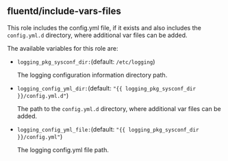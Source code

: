## fluentd/include-vars-files

This role includes the config.yml file, if it exists and
also includes the `config.yml.d` directory,
where additional var files can be added.

The available variables for this role are:
- `logging_pkg_sysconf_dir:`(default: `/etc/logging`)

  The logging configuration information directory path.

- `logging_config_yml_dir:`(default: `"{{ logging_pkg_sysconf_dir }}/config.yml.d"`)

  The path to the `config.yml.d` directory, where additional var files can be added.

- `logging_config_yml_file:`(default: `"{{ logging_pkg_sysconf_dir }}/config.yml"`)

  The logging config.yml file path.

